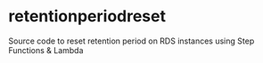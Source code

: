 # retentionperiodreset
Source code to reset retention period on RDS instances using Step Functions &amp; Lambda

